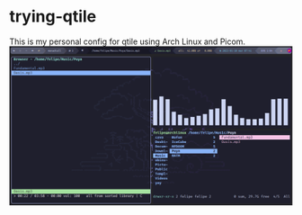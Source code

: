 # trying-qtile
This is my personal config for qtile using Arch Linux and Picom.
![alt text](https://github.com/Felipe08-uru/trying-qtile/blob/main/Unixpornattpmp.png)
